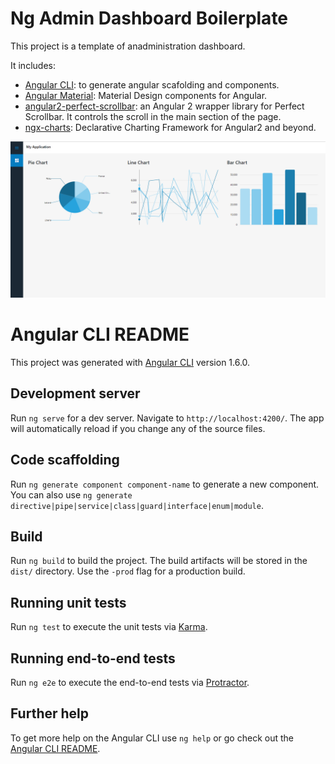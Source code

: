 # Ng Admin Dashboard Boilerplate

This project is a template of anadministration dashboard.

It includes:

- [Angular CLI](https://cli.angular.io/): to generate angular scafolding and components.
- [Angular Material](https://material.angular.io/): Material Design components for Angular.
- [angular2-perfect-scrollbar](https://www.npmjs.com/package/angular2-perfect-scrollbar): an Angular 2 wrapper library for Perfect Scrollbar. It controls the scroll in the main section of the page.
- [ngx-charts](https://github.com/swimlane/ngx-charts): Declarative Charting Framework for Angular2 and beyond.

![screenshot](https://raw.githubusercontent.com/paaragon/ng-admin-dashboard-boilerplate/master/readme_assets/screenshot.PNG)

# Angular CLI README

This project was generated with [Angular CLI](https://github.com/angular/angular-cli) version 1.6.0.

## Development server

Run `ng serve` for a dev server. Navigate to `http://localhost:4200/`. The app will automatically reload if you change any of the source files.

## Code scaffolding

Run `ng generate component component-name` to generate a new component. You can also use `ng generate directive|pipe|service|class|guard|interface|enum|module`.

## Build

Run `ng build` to build the project. The build artifacts will be stored in the `dist/` directory. Use the `-prod` flag for a production build.

## Running unit tests

Run `ng test` to execute the unit tests via [Karma](https://karma-runner.github.io).

## Running end-to-end tests

Run `ng e2e` to execute the end-to-end tests via [Protractor](http://www.protractortest.org/).

## Further help

To get more help on the Angular CLI use `ng help` or go check out the [Angular CLI README](https://github.com/angular/angular-cli/blob/master/README.md).
